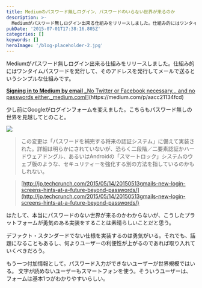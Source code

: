 ```yaml
---
title: Mediumのパスワード無しログイン、パスワードのいらない世界が来るのか
description: >-
  Mediumがパスワード無しログイン出来る仕組みをリリースしました。仕組み的にはワンタイムパスワードを発行して、そのアドレスを発行してメールで送るというシンプルな仕組みです。
pubDate: '2015-07-01T17:38:16.805Z'
categories: []
keywords: []
heroImage: '/blog-placeholder-2.jpg'
---
```


Mediumがパスワード無しログイン出来る仕組みをリリースしました。仕組み的にはワンタイムパスワードを発行して、そのアドレスを発行してメールで送るというシンプルな仕組みです。

[**Signing in to Medium by email**
_No Twitter or Facebook necessary… and no passwords either._medium.com](https://medium.com/p/aacc21134fcd "https://medium.com/p/aacc21134fcd")[](https://medium.com/p/aacc21134fcd)

少し前にGoogleがログインフォームを変えました。こちらもパスワード無しの世界を見越してとのこと。

![](/img/1____Qk1Mm47KgKMA01Ryvj7kQ.png)

> この変更は「パスワードを補完する将来の認証システム」に備えて実装された。詳細は明らかにされていないが、恐らく二段階／二要素認証かハードウェアドングル、あるいはAndroidの「スマートロック」システムのウェブ版のような、セキュリティーを強化する別の方法を指しているのかもしれない。

> [http://jp.techcrunch.com/2015/05/14/20150513gmails-new-login-screens-hints-at-a-future-beyond-passwords/](http://jp.techcrunch.com/2015/05/14/20150513gmails-new-login-screens-hints-at-a-future-beyond-passwords/)

はたして、本当にパスワードのない世界が来るのかわからないが、こうしたプラットフォームが勇気のある実装をすることは素晴らしいことだと思う。

デファクト・スタンダードでない仕様を実装するのは勇気がいる。それでも、話題になることもあるし、何よりユーザーの利便性が上がるのであれば取り入れていくべきだろう。

もう一つ付加情報として。パスワード入力ができないユーザーが世界規模ではいる。 文字が読めないユーザーもスマートフォンを使う。そういうユーザーは、フォームは基本1つがわかりやすいらしい。